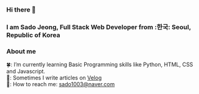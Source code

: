 ### Hi there 👋

### I am Sado Jeong, Full Stack Web Developer from :한국: Seoul, Republic of Korea

### About me
🍀: I’m currently learning Basic Programming skills like Python, HTML, CSS and Javascript.<br/>
📝: Sometimes I write articles on [Velog](https://dreamingsado.tistory.com/) <br/> <!-- Add a links-->
📮: How to reach me: sado1003@naver.com <br/>


<!--
**sadojeong/sadojeong** is a ✨ _special_ ✨ repository because its `README.md` (this file) appears on your GitHub profile.

Here are some ideas to get you started:

- 🔭 I’m currently working on ...
- 🌱 I’m currently learning ...
- 👯 I’m looking to collaborate on ...
- 🤔 I’m looking for help with ...
- 💬 Ask me about ...
- 📫 How to reach me: ...
- 😄 Pronouns: ...
- ⚡ Fun fact: ...
-->

